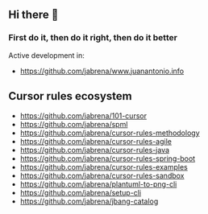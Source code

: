## Hi there 👋

### First do it, then do it right, then do it better

Active development in:

- https://github.com/jabrena/www.juanantonio.info

## Cursor rules ecosystem

- https://github.com/jabrena/101-cursor
- https://github.com/jabrena/spml
- https://github.com/jabrena/cursor-rules-methodology
- https://github.com/jabrena/cursor-rules-agile
- https://github.com/jabrena/cursor-rules-java
- https://github.com/jabrena/cursor-rules-spring-boot
- https://github.com/jabrena/cursor-rules-examples
- https://github.com/jabrena/cursor-rules-sandbox
- https://github.com/jabrena/plantuml-to-png-cli
- https://github.com/jabrena/setup-cli
- https://github.com/jabrena/jbang-catalog

<!--
**jabrena/jabrena** is a ✨ _special_ ✨ repository because its `README.md` (this file) appears on your GitHub profile.

Here are some ideas to get you started:

- 🔭 I’m currently working on ...
- 🌱 I’m currently learning ...
- 👯 I’m looking to collaborate on ...
- 🤔 I’m looking for help with ...
- 💬 Ask me about ...
- 📫 How to reach me: ...
- 😄 Pronouns: ...
- ⚡ Fun fact: ...
-->
